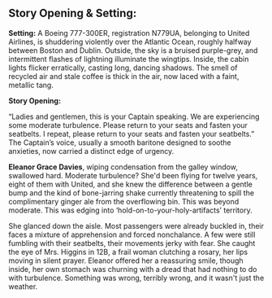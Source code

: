 ## Story Opening & Setting:

**Setting:** A Boeing 777-300ER, registration N779UA, belonging to United Airlines, is shuddering violently over the Atlantic Ocean, roughly halfway between Boston and Dublin. Outside, the sky is a bruised purple-grey, and intermittent flashes of lightning illuminate the wingtips. Inside, the cabin lights flicker erratically, casting long, dancing shadows. The smell of recycled air and stale coffee is thick in the air, now laced with a faint, metallic tang.

**Story Opening:**

“Ladies and gentlemen, this is your Captain speaking. We are experiencing some moderate turbulence. Please return to your seats and fasten your seatbelts. I repeat, please return to your seats and fasten your seatbelts.” The Captain’s voice, usually a smooth baritone designed to soothe anxieties, now carried a distinct edge of urgency.

**Eleanor Grace Davies**, wiping condensation from the galley window, swallowed hard. Moderate turbulence? She'd been flying for twelve years, eight of them with United, and she knew the difference between a gentle bump and the kind of bone-jarring shake currently threatening to spill the complimentary ginger ale from the overflowing bin. This was beyond moderate. This was edging into ‘hold-on-to-your-holy-artifacts’ territory.

She glanced down the aisle. Most passengers were already buckled in, their faces a mixture of apprehension and forced nonchalance. A few were still fumbling with their seatbelts, their movements jerky with fear. She caught the eye of Mrs. Higgins in 12B, a frail woman clutching a rosary, her lips moving in silent prayer. Eleanor offered her a reassuring smile, though inside, her own stomach was churning with a dread that had nothing to do with turbulence. Something was wrong, terribly wrong, and it wasn't just the weather.

